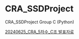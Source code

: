# CRA_SSDProject
CRA_SSDProject Group C (Python)

[20240625_CRA_5차수_C조 발표자료](https://github.com/jted0537/CRA_SSDProject/raw/feature/ppt/20240625_CRA_5%EC%B0%A8%EC%88%98_C%EC%A1%B0.pptx)
